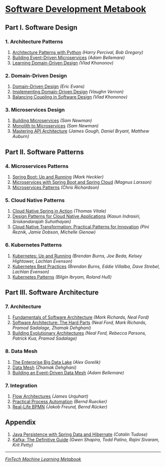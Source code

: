 # [Software Development Metabook](SOFTWARE_DEVELOPMENT_METABOOK.md)

## Part I. Software Design

### 1. Architecture Patterns
1. [Architecture Patterns with Python](https://www.amazon.com/Architecture-Patterns-Python-Domain-Driven-Microservices/dp/1492052205) _(Harry Percival, Bob Gregory)_
2. [Building Event-Driven Microservices](https://www.amazon.com/Building-Event-Driven-Microservices-Leveraging-Organizational/dp/1492057894) _(Adam Bellemare)_
3. [Learning Domain-Driven Design](https://www.amazon.com/Learning-Domain-Driven-Design-Aligning-Architecture/dp/1098100131) _(Vlad Khononov)_

### 2. Domain-Driven Design
1. [Domain-Driven Design](https://www.amazon.com/Domain-Driven-Design-Tackling-Complexity-Software/dp/0321125215) _(Eric Evans)_
2. [Implementing Domain-Driven Design](https://www.amazon.com/Implementing-Domain-Driven-Design-Vaughn-Vernon/dp/0321834577) _(Vaughn Vernon)_
3. [Balancing Coupling in Software Design](https://www.amazon.com/Balancing-Coupling-Software-Design-Addison-wesley/dp/0137353480) _(Vlad Khononov)_

### 3. Microservices Design
1. [Building Microservices](https://www.amazon.com/Building-Microservices-Designing-Fine-Grained-Systems/dp/1492034029) _(Sam Newman)_
2. [Monolith to Microservices](https://www.amazon.com/Monolith-Microservices-Evolutionary-Patterns-Transform/dp/1492047848) _(Sam Newman)_
3. [Mastering API Architecture](https://www.amazon.com/dp/1492090638) _(James Gough, Daniel Bryant, Matthew Auburn)_

## Part II. Software Patterns

### 4. Microservices Patterns
1. [Spring Boot: Up and Running](https://www.amazon.com/Spring-Boot-Running-Building-Applications/dp/1492076988) _(Mark Heckler)_
2. [Microservices with Spring Boot and Spring Cloud](https://www.amazon.com/Microservices-Spring-Boot-Cloud-microservices/dp/1801072973) _(Magnus Larsson)_
3. [Microservices Patterns](https://www.amazon.com/Microservices-Patterns-examples-Chris-Richardson/dp/1617294543) _(Chris Richardson)_

### 5. Cloud Native Patterns
1. [Cloud Native Spring in Action](https://www.amazon.com/Native-Spring-Action-Thomas-Vitale/dp/1617298425) _(Thomas Vitale)_
2. [Design Patterns for Cloud Native Applications](https://www.amazon.com/Design-Patterns-Cloud-Native-Applications/dp/1492090719) _(Kasun Indrasiri, Sriskandarajah Suhothayan)_
3. [Cloud Native Transformation: Practical Patterns for Innovation](https://www.amazon.com/dp/1492048909) _(Pini Reznik, Jamie Dobson, Michelle Gienow)_

### 6. Kubernetes Patterns
1. [Kubernetes: Up and Running](https://www.amazon.com/dp/109811020X) _(Brendan Burns, Joe Beda, Kelsey Hightower, Lachlan Evenson)_
2. [Kubernetes Best Practices](https://www.amazon.com/dp/1492056472) _(Brendan Burns, Eddie Villalba, Dave Strebel, Lachlan Evenson)_
3. [Kubernetes Patterns](https://www.amazon.com/Kubernetes-Patterns-Designing-Cloud-Native-Applications/dp/1492050288) _(Bilgin Ibryam, Roland Huß)_

## Part III. Software Architecture

### 7. Architecture
1. [Fundamentals of Software Architecture](https://www.amazon.com/dp/1492043451) _(Mark Richards, Neal Ford)_
2. [Software Architecture: The Hard Parts](https://www.amazon.com/Software-Architecture-Trade-Off-Distributed-Architectures/dp/1492086894) _(Neal Ford, Mark Richards, Pramod Sadalage, Zhamak Dehghani)_
3. [Building Evolutionary Architectures](https://www.amazon.com/Building-Evolutionary-Architectures-Automated-Governance/dp/1492097543) _(Neal Ford, Rebecca Parsons, Patrick Kua, Pramod Sadalage)_

### 8. Data Mesh
1. [The Enterprise Big Data Lake](https://www.amazon.com/Enterprise-Big-Data-Lake-Delivering/dp/1491931558) _(Alex Gorelik)_
2. [Data Mesh](https://www.amazon.com/Data-Mesh-Delivering-Data-Driven-Value/dp/1492092398) _(Zhamak Dehghani)_
3. [Building an Event-Driven Data Mesh](https://www.oreilly.com/library/view/building-an-event-driven/9781098127596) _(Adam Bellemare)_

### 7. Integration
1. [Flow Architectures](https://www.amazon.com/Flow-Architectures-Streaming-Event-Driven-Integration/dp/1492075892) _(James Urquhart)_
2. [Practical Process Automation](https://www.amazon.com/Practical-Process-Automation-Orchestration-Microservices/dp/149206145X) _(Bernd Ruecker)_
3. [Real-Life BPMN](https://www.amazon.com/Real-Life-BPMN-4th-introduction-DMN/dp/1086302095) _(Jakob Freund, Bernd Rücker)_

## Appendix
1. [Java Persistence with Spring Data and Hibernate](https://www.amazon.com/Java-Persistence-Spring-Data-Hibernate/dp/1617299189) _(Catalin Tudose)_
2. [Kafka: The Definitive Guide](https://www.amazon.com/Kafka-Definitive-Real-Time-Stream-Processing/dp/1492043087) _(Gwen Shapira, Todd Palino, Rajini Sivaram, Krit Petty)_

---

[_FinTech Machine Learning Metabook_](https://mikelaud.github.io)

